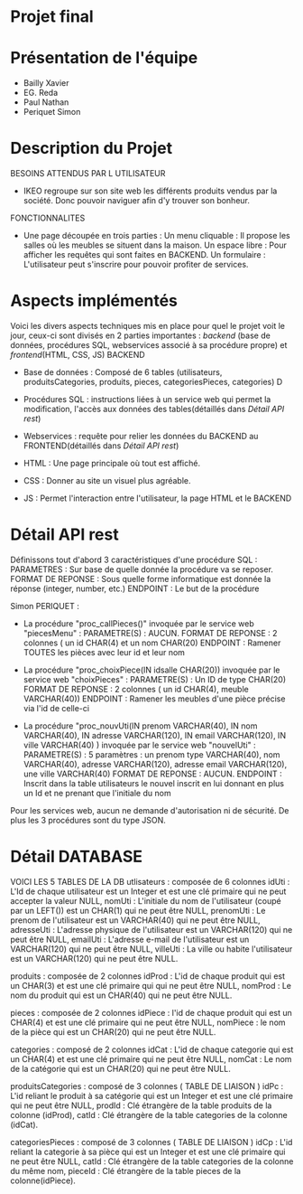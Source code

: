 # Projet final
# Présentation de l'équipe
* Bailly Xavier
* EG. Reda
* Paul Nathan
* Periquet Simon

# Description du Projet
BESOINS ATTENDUS PAR L UTILISATEUR
* IKEO regroupe sur son site web les différents produits vendus par la société. Donc pouvoir naviguer afin d'y trouver son bonheur.

FONCTIONNALITES
* Une page découpée en trois parties : 
Un menu cliquable : Il propose les salles où les meubles se situent dans la maison.
Un espace libre : Pour afficher les requêtes qui sont faites en BACKEND.
Un formulaire : L'utilisateur peut s'inscrire pour pouvoir profiter de services.
                                       
# Aspects implémentés
Voici les divers aspects techniques mis en place pour quel le projet voit le jour, ceux-ci sont divisés en 2 parties importantes :
*backend* (base de données, procédures SQL, webservices associé à sa procédure propre) et *frontend*(HTML, CSS, JS)
BACKEND 
* Base de données :
Composé de 6 tables (utilisateurs, produitsCategories, produits, pieces, categoriesPieces, categories)
D
* Procédures SQL : instructions liées à un service web qui permet la modification, l'accès aux données des tables(détaillés dans *Détail API rest*)
                                
* Webservices : requête pour relier les données du BACKEND au FRONTEND(détaillés dans *Détail API rest*)

* HTML : Une page principale où tout est affiché.

* CSS : Donner au site un visuel plus agréable.

* JS : Permet l'interaction entre l'utilisateur, la page HTML et le BACKEND
                                                        
# Détail API rest 

Définissons tout d'abord 3 caractéristiques d'une procédure SQL :
PARAMETRES : Sur base de quelle donnée la procédure va se reposer.
FORMAT DE REPONSE : Sous quelle forme informatique est donnée la réponse (integer, number, etc.)
ENDPOINT : Le but de la procédure

Simon PERIQUET : 

* La procédure "proc_callPieces()" invoquée par le service web "piecesMenu" : 
PARAMETRE(S) : AUCUN.
FORMAT DE REPONSE : 2 colonnes ( un id CHAR(4) et un nom  CHAR(20)
ENDPOINT : Ramener TOUTES les pièces avec leur id et leur nom

* La procédure "proc_choixPiece(IN idsalle CHAR(20)) invoquée par le service web "choixPieces" :
PARAMETRE(S) : Un ID de type CHAR(20)
FORMAT DE REPONSE : 2 colonnes ( un id CHAR(4), meuble VARCHAR(40))
ENDPOINT : Ramener les meubles d'une pièce précise via l'id de celle-ci

* La procédure "proc_nouvUti(IN prenom VARCHAR(40), IN nom VARCHAR(40), IN adresse VARCHAR(120), IN email VARCHAR(120), IN ville VARCHAR(40) ) invoquée par le service web "nouvelUti" :
PARAMETRE(S) : 5 paramètres : un prenom type VARCHAR(40), nom VARCHAR(40), adresse VARCHAR(120), adresse email VARCHAR(120), une ville VARCHAR(40)
FORMAT DE REPONSE : AUCUN.
ENDPOINT : Inscrit dans la table utilisateurs le nouvel inscrit en lui donnant en plus un Id et ne prenant que l'initiale du nom

Pour les services web, aucun ne demande d'autorisation ni de sécurité. De plus les 3 procédures sont du type JSON.

# Détail DATABASE
VOICI LES  5 TABLES DE LA DB 
utlisateurs : composée de 6 colonnes 
  idUti : L'Id de chaque utilisateur est un Integer et est une clé primaire qui ne peut accepter la valeur NULL,
  nomUti : L'initiale du nom de l'utilisateur (coupé par un LEFT()) est un CHAR(1) qui ne peut être NULL,
  prenomUti : Le prenom de l'utilisateur est un VARCHAR(40) qui ne peut être NULL,
  adresseUti : L'adresse physique de l'utilisateur est un VARCHAR(120) qui ne peut être NULL,
  emailUti : L'adresse e-mail de l'utilisateur est un VARCHAR(120) qui ne peut être NULL,
  villeUti : La ville ou habite l'utilisateur est un VARCHAR(120) qui ne peut être NULL.
  
produits : composée de  2 colonnes
  idProd : L'id de chaque produit qui est un CHAR(3) et est une clé primaire qui qui ne peut être NULL,
  nomProd : Le nom du produit qui est un CHAR(40) qui ne peut être NULL.

pieces : composée de 2 colonnes
  idPiece : l'id de chaque produit qui est un CHAR(4) et est une clé primaire qui ne peut être NULL,
  nomPiece : le nom de la pièce qui est un CHAR(20) qui ne peut être NULL.
  
categories : composé de 2 colonnes
  idCat : L'id de chaque categorie qui est un CHAR(4) et est une clé primaire qui ne peut être NULL,
  nomCat : Le nom de la catégorie qui est un CHAR(20) qui ne peut être NULL.
  
produitsCategories : composé de 3 colonnes ( TABLE DE LIAISON )
  idPc : L'id reliant le produit  à sa catégorie qui est un Integer et est une clé primaire qui ne peut être NULL,
  prodId : Clé étrangère de la table produits de la colonne (idProd),
  catId : Clé étrangère de la table categories de la colonne (idCat).
  
categoriesPieces : composé de 3 colonnes ( TABLE DE LIAISON )
  idCp : L'id reliant la categorie à sa pièce qui est un Integer et est une clé primaire qui ne peut être NULL,
  catId : Clé étrangère de la table categories de la colonne du même nom,
  pieceId : Clé étrangère de la table pieces de la colonne(idPiece).
  
  


